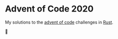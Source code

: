 # Advent of Code 2020

My solutions to the [advent of code](https://adventofcode.com/2020) challenges in [Rust](https://www.rust-lang.org/).

🎅
